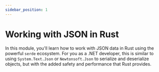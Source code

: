 ```yaml
---
sidebar_position: 1
---
```


# Working with JSON in Rust

In this module, you'll learn how to work with JSON data in Rust using the powerful `serde` ecosystem. For you as a .NET developer, this is similar to using `System.Text.Json` or `Newtonsoft.Json` to serialize and deserialize objects, but with the added safety and performance that Rust provides.
